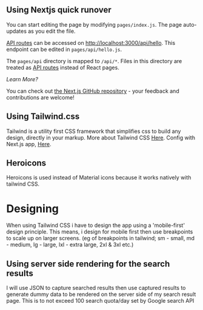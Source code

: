 ## Using Nextjs quick runover

You can start editing the page by modifying `pages/index.js`. The page auto-updates as you edit the file.

[API routes](https://nextjs.org/docs/api-routes/introduction) can be accessed on [http://localhost:3000/api/hello](http://localhost:3000/api/hello). This endpoint can be edited in `pages/api/hello.js`.

The `pages/api` directory is mapped to `/api/*`. Files in this directory are treated as [API routes](https://nextjs.org/docs/api-routes/introduction) instead of React pages.

_Learn More?_

You can check out [the Next.js GitHub repository](https://github.com/vercel/next.js/) - your feedback and contributions are welcome!

## Using Tailwind.css

Tailwind is a utility first CSS framework that simplifies css to build any design, directly in your markup. More about Tailwind CSS [Here](https://tailwindcss.com). Config with Next.js app, [Here](https://tailwindcss.com/docs/guides/nextjs).

## Heroicons

Heroicons is used instead of Material icons because it works natively with tailwind CSS.

# Designing

When using Tailwind CSS i have to design the app using a 'mobile-first' design principle. This means, i design for mobile first then use breakpoints to scale up on larger screens. (eg of breakpoints in tailwind; sm - small, md - medium, lg - large, lxl - extra large, 2xl & 3xl etc.)

## Using server side rendering for the search results

I will use JSON to capture searched results then use captured results to generate dummy data to be rendered on the server side of my search result page. This is to not exceed 100 search quota/day set by Google search API
